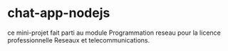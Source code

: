 # chat-app-nodejs

ce mini-projet fait parti au module Programmation reseau pour la licence professionnelle Reseaux et telecommunications.

